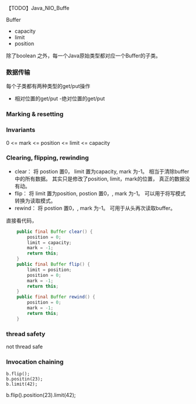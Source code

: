 【TODO】Java_NIO_Buffe


Buffer

- capacity
- limit
- position

除了boolean 之外，每一个Java原始类型都对应一个Buffer的子类。

### 数据传输
每个子类都有两种类型的get/put操作
- 相对位置的get/put
-绝对位置的get/put


### Marking & resetting

### Invariants
0 <= mark <= position <= limit <= capacity

### Clearing, flipping, rewinding

- clear： 将 postion 置0， limit 置为capacity, mark 为-1。 相当于清除buffer中的所有数据。 其实只是修改了position, limit，mark的位置， 真正的数据没有动。
- flip： 将 limit 置为position,  postion 置0，, mark 为-1。 可以用于将写模式转换为读取模式。
- rewind： 将 postion 置0，, mark 为-1。 可用于从头再次读取buffer。


直接看代码，
```java
    public final Buffer clear() {
        position = 0;
        limit = capacity;
        mark = -1;
        return this;
    }
    public final Buffer flip() {
        limit = position;
        position = 0;
        mark = -1;
        return this;
    }
    public final Buffer rewind() {
        position = 0;
        mark = -1;
        return this;
    }
```

### thread safety
not thread safe

### Invocation chaining

```
b.flip();
b.positin(23);
b.limit(42);
```
b.flip().position(23).limit(42);
```
```